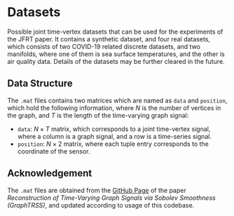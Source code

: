 # Datasets

Possible joint time-vertex datasets that can be used for the experiments of the JFRT paper. It contains a synthetic dataset, and four real datasets, which consists of two COVID-19 related discrete datasets, and two manifolds, where one of them is sea surface temperatures, and the other is air quality data. Details of the datasets may be further cleared in the future.

## Data Structure

The `.mat` files contains two matrices which are named as `data` and `position`, which hold the following information, where $N$ is the number of vertices in the graph, and $T$ is the length of the time-varying graph signal:

- `data`: $N\times T$ matrix, which corresponds to a joint time-vertex signal, where a column is a graph signal, and a row is a time-series signal.
- `position`: $N\times 2$ matrix, where each tuple entry corresponds to the coordinate of the sensor.

## Acknowledgement

The `.mat` files are obtained from the [GitHub Page](https://github.com/jhonygiraldo/GraphTRSS) of the paper _Reconstruction of Time-Varying Graph Signals via Sobolev Smoothness (GraphTRSS)_, and updated according to usage of this codebase.


